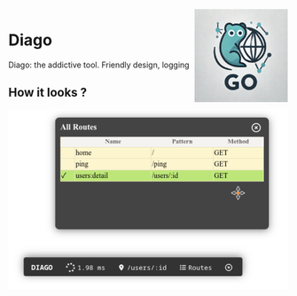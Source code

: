 <img align=right width="168" src="docs/gouef_logo.png">

# Diago
Diago: the addictive tool. Friendly design, logging

## How it looks ? 
![Diago](docs/diago.png)
